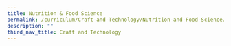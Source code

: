 ```yaml
---
title: Nutrition & Food Science
permalink: /curriculum/Craft-and-Technology/Nutrition-and-Food-Science/
description: ""
third_nav_title: Craft and Technology
---
```

